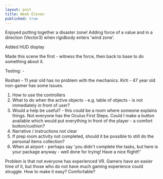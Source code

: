 ```yaml
---
layout: post
title: Week Eleven
published: true
---
```




Enjoyed putting together a disaster zone!
Adding force of a value and in a direction (Vector3) when rigidbody enters 'wind zone'.

Added HUD display

Made this scene the first - witness the force, then back to base to do something about it.

Testing: -

Roshan - 11 year old has no problem with the mechanics.
Kirti - 47 year old non-gamer has some issues.

1. How to use the controllers
2. What to do when the active objects - e.g. table of objects - is not immediately in front of user?
3. Would a help be useful? - this could be a room where someone explains things. Not everyone has the Oculus First Steps. Could I make a button available which would put everything in front of the player - a comfort button/cushion?
4. Narrative / instructions not clear
5. If prep room activity not completed, should it be possible to still do the personal items collection?
6. When at airport - perhaps say 'you didn't complete the tasks, but here is your package anyway - well done for trying! Have a nice flight!!'

Problem is that not everyone has experienced VR. Gamers have an easier time of it, but those who do not have much gaming experience could struggle. How to make it easy? Comfortable?


